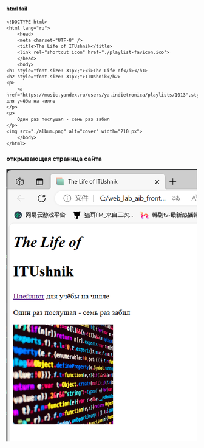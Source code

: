 #### html fail
```
<!DOCTYPE html>
<html lang="ru">
    <head>
    <meta charset="UTF-8" />
    <title>The Life of ITUshnik</title>
    <link rel="shortcut icon" href="./playlist-favicon.ico">
    </head>
    <body> 
<h1 style="font-size: 31px;"><i>The Life of</i></h1>
<h2 style="font-size: 31px;">ITUshnik</h2>
<p>
    <a href="https://music.yandex.ru/users/ya.indietronica/playlists/1013",style="target">Плейлист</a> для учёбы на чилле
</p>
<p>
    Один раз послушал - семь раз забил
</p>
<img src="./album.png" alt="cover" width="210 px">
    </body>
</html>
```
### открывающая страница сайта
![открывающая страница сайта](https://github.com/LJN-1/web_lab_aib_frontend/blob/main/labs/Lab_03_html_intro/imgs/result.png)